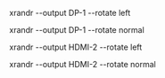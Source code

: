 xrandr --output DP-1 --rotate left  

xrandr --output DP-1 --rotate normal  

xrandr --output HDMI-2 --rotate left  

xrandr --output HDMI-2 --rotate normal  
